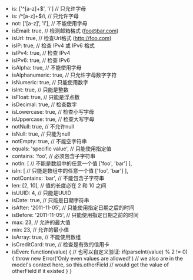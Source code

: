 - is: ['^[a-z]+$', 'i'] 						// 只允许字母
- is: /^[a-z]+$/i, 								// 只允许字母
- not: ['[a-z]', 'i'], 							// 不能使用字母
- isEmail: true, 								// 检测邮箱格式 (foo@bar.com)
- isUrl: true, 									// 检查Url格式 (http://foo.com)
- isIP: true, 									// 检查 IPv4 或 IPv6 格式
- isIPv4: true, 								// 检查 IPv4
- isIPv6: true, 								// 检查 IPv6
- isAlpha: true, 								// 不能使用字母
- isAlphanumeric: true, 						// 只允许字母数字字符
- isNumeric: true, 								// 只能使用数字
- isInt: true, 									// 只能是整数
- isFloat: true, 								// 只能是浮点数
- isDecimal: true, 								// 检查数字
- isLowercase: true, 							// 检查小写字母
- isUppercase: true, 							// 检查大写字母
- notNull: true, 								// 不允许null
- isNull: true, 								// 只能为null
- notEmpty: true, 								// 不能空字符串
- equals: 'specific value', 					// 只能使用指定值
- contains: 'foo', 								// 必须包含子字符串
- notIn: [										// 不能是数组中的任意一个值
	['foo', 'bar']
], 
- isIn: [										// 只能是数组中的任意一个值
	['foo', 'bar']
], 
- notContains: 'bar', 							// 不能包含子字符串
- len: [2, 10], 								// 值的长度必在 2 和 10 之间
- isUUID: 4, 									// 只能是UUID
- isDate: true, 								// 只能是日期字符串
- isAfter: '2011-11-05', 						// 只能使用指定日期之后的时间
- isBefore: '2011-11-05', 						// 只能使用指定日期之前的时间
- max: 23, 										// 允许的最大值
- min: 23, 										// 允许的最小值
- isArray: true, 								// 不能使用数组
- isCreditCard: true, 							// 检查是有效的信用卡	
- isEven: function(value) {						// 也可以自定义验证:
	if(parseInt(value) % 2 != 0) {
		throw new Error('Only even values are allowed!')
			// we also are in the model's context here, so this.otherField
			// would get the value of otherField if it existed
	}
}